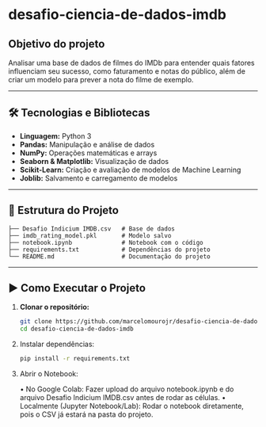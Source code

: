 # desafio-ciencia-de-dados-imdb

## Objetivo do projeto
Analisar uma base de dados de filmes do IMDb para entender quais fatores influenciam seu sucesso, como faturamento e notas do público, além de criar um modelo para prever a nota do filme de exemplo.

---

## 🛠️ Tecnologias e Bibliotecas

- **Linguagem:** Python 3  
- **Pandas:** Manipulação e análise de dados  
- **NumPy:** Operações matemáticas e arrays  
- **Seaborn & Matplotlib:** Visualização de dados  
- **Scikit-Learn:** Criação e avaliação de modelos de Machine Learning  
- **Joblib:** Salvamento e carregamento de modelos

---

## 📂 Estrutura do Projeto
```text
├── Desafio Indicium IMDB.csv   # Base de dados
├── imdb_rating_model.pkl       # Modelo salvo
├── notebook.ipynb              # Notebook com o código
├── requirements.txt            # Dependências do projeto
└── README.md                   # Documentação do projeto
```
---

## ▶️ Como Executar o Projeto

1. **Clonar o repositório:**
   ```bash
   git clone https://github.com/marcelomourojr/desafio-ciencia-de-dados-imdb.git
   cd desafio-ciencia-de-dados-imdb

2.	Instalar dependências:
   	```bash
	pip install -r requirements.txt

3.	Abrir o Notebook:

	•	No Google Colab:
Fazer upload do arquivo notebook.ipynb e do arquivo Desafio Indicium IMDB.csv antes de rodar as células.
	•	Localmente (Jupyter Notebook/Lab):
Rodar o notebook diretamente, pois o CSV já estará na pasta do projeto.
